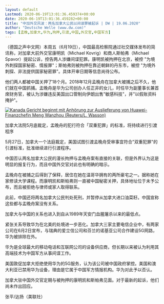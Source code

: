 ```yaml
---
layout: default
Lastmod: 2020-06-19T13:01:36.459374+00:00
date: 2020-06-19T13:01:36.459282+00:00
title: "中加外交风波：两名加拿大公民以间谍罪被起诉 | DW | 19.06.2020"
author: "Deutsche Welle (www.dw.com)"
tags: [孟晚,加拿大,华为,拘押,引渡,中国,外交官,中国军方]
---
```


（德国之声中文网）本周五（6月19日），中国最高检察院通过社交媒体发布的简讯称，对加拿大前外交官康明凯（Michael Kovrig）和商人斯帕弗（Michael Spavor）提起公诉，控告两人涉嫌间谍犯罪。康明凯被拘押在北京，被控 "为境外刺探国家秘密、情报罪"；斯帕弗则被拘押在靠近朝鲜的丹东市，被控 "为境外刺探、非法提供国家秘密罪"。具体开审日期等信息尚待公布。

他们两人都被中国关押了18个月。2018年12月孟晚舟在加拿大被捕之后不久，他们就在中国抓捕。孟晚舟是华为公司创办人任正非的女儿，时任华为副董事长兼首席财务官，被认为涉嫌违反美国出口管制向伊朗出售"敏感科技"，并"以假账资料掩护"。

 [![Kanada Gericht beginnt mit Anhörung zur Auslieferung von Huawei-Finanzchefin Meng Wanzhou (Reuters/L. Wasson)](https://images.weserv.nl/?url=/image/52081603_404.jpg)](#) 

加拿大法院5月底裁定，孟晚舟的犯行符合「双重犯罪」的标准，将持续进行引渡程序

5月27日，加拿大一个法庭裁定，美国试图引渡孟晚舟受审事宜符合"双重犯罪"的引渡标准，批准继续进行引渡程序。

中国否认两名加拿大公民的漫长拘押与孟晚舟案有直接的关联，但是外界认为这是明显的报复行为，而且中国外交官对此也有明确的暗示。

孟晚舟在被捕之后得到了保释，居住在她在温哥华拥有的两所豪宅之一。据称她在家修读大学课程。而康明凯和斯帕弗则一直被中国秘密关押，具体地址位于未予公布，而且被拒绝与律师或家人取得联系。

此前，中国还将两名加拿大公民判处死刑，并暂停从加拿大进口油菜籽。中国宣称这些都与孟晚舟案没有关系。

加拿大与中国的关系也进入到自从1989年天安门血腥屠杀以来的最低点。

紧张关系导致华为在北美的处境进一步恶化。加拿大三家主要电信企业中，有两家公司在6月2日宣布，与瑞典的爱立信公司和芬兰的诺基亚公司合作建设5G网路，华为被排除在外。

华为是全球最大的移动电话和互联网公司的设备供应商，但长期以来被认为利用其高端技术为中国军方从事间谍工作。

美国敦促加拿大拒绝使用华为的5G服务，认为该公司被中国政府掌控。美国和澳大利亚已禁用华为设备，理由是它属于中国军方情报机构。华为对此予以否认。

加拿大驻中国外交官定期与被拘押的康明凯和斯帕弗见面。对于最新的起诉，他们尚未作出回应。

张平/达扬（美联社）

